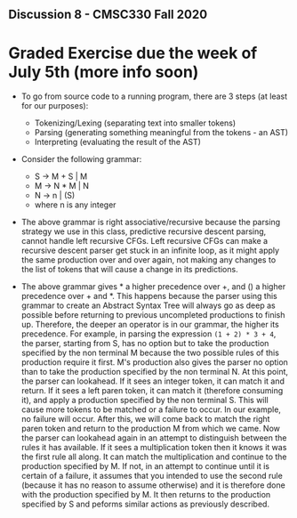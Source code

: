 ## Discussion 8 - CMSC330 Fall 2020

# Graded Exercise due the week of July 5th (more info soon)
* To go from source code to a running program, there are 3 steps (at least for our purposes):
    * Tokenizing/Lexing (separating text into smaller tokens)
    * Parsing (generating something meaningful from the tokens - an AST)
    * Interpreting (evaluating the result of the AST)

* Consider the following grammar:
    * S -> M + S | M
    * M -> N * M | N
    * N -> n | (S)
    * where n is any integer

* The above grammar is right associative/recursive because the parsing strategy we use in this class, predictive recursive descent parsing, cannot handle left recursive CFGs. Left recursive CFGs can make a recursive descent parser get stuck in an infinite loop, as it might apply the same production over and over again, not making any changes to the list of tokens that will cause a change in its predictions.

* The above grammar gives \* a higher precedence over +, and () a higher precedence over + and \*. This happens because the parser using this grammar to create an Abstract Syntax Tree will always go as deep as possible before returning to previous uncompleted productions to finish up. Therefore, the deeper an operator is in our grammar, the higher its precedence.
For example, in parsing the expression `(1 + 2) * 3 + 4`, the parser, starting from S, has no option but to take the production specified by the non terminal M because the two possible rules of this production require it first. M's production also gives the parser no option than to take the production specified by the non terminal N. At this point, the parser can lookahead. If it sees an integer token, it can match it and return. If it sees a left paren token, it can match it (therefore consuming it), and apply a production specified by the non terminal S. This will cause more tokens to be matched or a failure to occur. In our example, no failure will occur. After this, we will come back to match the right paren token and return to the production M from which we came. Now the parser can lookahead again in an attempt to distinguish between the rules it has available. If it sees a multiplication token then it knows it was the first rule all along. It can match the multiplication and continue to the production specified by M. If not, in an attempt to continue until it is certain of a failure, it assumes that you intended to use the second rule (because it has no reason to assume otherwise) and it is therefore done with the production specified by M. It then returns to the production specified by S and peforms similar actions as previously described.